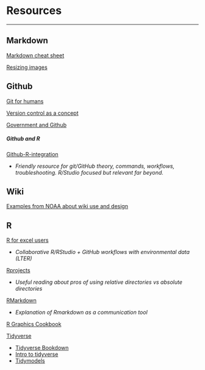 # Resources
---
## Markdown 
[Markdown cheat sheet](https://www.markdownguide.org/cheat-sheet/)

[Resizing images](https://imagekit.io/blog/how-to-resize-image-in-html/)

## Github
[Git for humans](https://www.youtube.com/watch?v=eWxxfttcMts)

[Version control as a concept](https://peerj.com/preprints/3159/)

[Government and Github](https://github.com/Openscapes/2021-noaa-nmfs/wiki/1-GitHub-in-gov)

##### Github and R 
[Github-R-integration](https://happygitwithr.com/)
- *Friendly resource for git/GitHub theory, commands, workflows, troubleshooting. R/Studio focused but relevant far beyond.*


## Wiki 
[Examples from NOAA about wiki use and design](https://github.com/Openscapes/2021-noaa-nmfs/wiki)


## R
[R for excel users](https://rstudio-conf-2020.github.io/r-for-excel/)
- *Collaborative R/RStudio + GitHub workflows with environmental data (LTER)*

[Rprojects](https://r4ds.had.co.nz/workflow-projects.html)
- *Useful reading about pros of using relative directories vs absolute directories* 

[RMarkdown](https://r4ds.had.co.nz/r-markdown.html)
- *Explanation of Rmarkdown as a communication tool*

[R Graphics Cookbook](https://r-graphics.org/)

[Tidyverse](https://www.tidyverse.org/)
 - [Tidyverse Bookdown](https://bookdown.org/ansellbr/WEHI_tidyR_course_book/)
 - [Intro to tidyverse](https://rstudio-education.github.io/tidyverse-cookbook/how-to-use-this-book.html)
 - [Tidymodels](https://www.tidymodels.org/)
 
 
 
